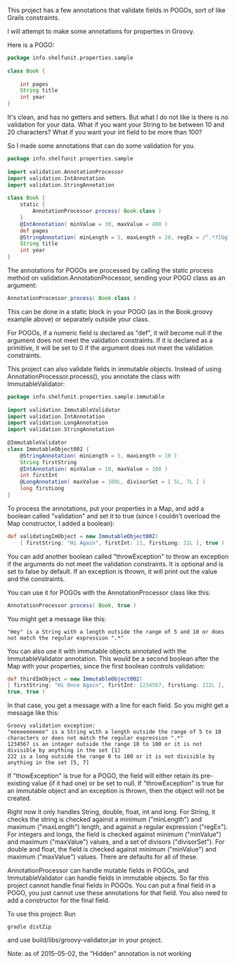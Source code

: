 This project has a few annotations that validate fields in POGOs, sort of like Grails constraints.   

I will attempt to make some annotations for properties in Groovy.    

Here is a POGO:  

```groovy
package info.shelfunit.properties.sample
 
class Book {
     
    int pages
    String title
    int year
}
```

It's clean, and has no getters and setters. But what I do not like is there is no validation for your data. What if you want your String to be between 10 and 20 characters? What if you want your int field to be more than 100? 

So I made some annotations that can do some validation for you.   

```groovy
package info.shelfunit.properties.sample
 
import validation.AnnotationProcessor
import validation.IntAnnotation
import validation.StringAnnotation
 
class Book {
    static {
        AnnotationProcessor.process( Book.class )
    }
    @IntAnnotation( minValue = 30, maxValue = 400 )
    def pages
    @StringAnnotation( minLength = 5, maxLength = 20, regEx = /^.*?[Gg]roovy.*$/  )
    String title
    int year
}
```

The annotations for POGOs are processed by calling the static process method on validation.AnnotationProcessor, sending your POGO class as an argument:

```groovy
AnnotationProcessor.process( Book.class )
```

This can be done in a static block in your POGO (as in the Book.groovy example above) or separately outside your class. 

For POGOs, if a numeric field is declared as "def", it will become null if the argument does not meet the validation constraints. If it is declared as a primitive, it will be set to 0 if the argument does not meet the validation constraints.

This project can also validate fields in immutable objects. Instead of using AnnotationProcessor.process(), you annotate the class with  ImmutableValidator:

```groovy
package info.shelfunit.properties.sample.immutable
 
import validation.ImmutableValidator
import validation.IntAnnotation
import validation.LongAnnotation
import validation.StringAnnotation
 
@ImmutableValidator
class ImmutableObject002 {
    @StringAnnotation( minLength = 5, maxLength = 10 )
    String firstString
    @IntAnnotation( minValue = 10, maxValue = 100 )
    int firstInt
    @LongAnnotation( maxValue = 100L, divisorSet = [ 5L, 7L ] )
    long firstLong
}
```

To process the annotations, put your properties in a Map, and add a boolean called "validation" and set it to true (since I couldn't overload the Map constructor, I added a boolean):

```groovy
def validatingImObject = new ImmutableObject002( 
    [ firstString: "Hi Again", firstInt: 11, firstLong: 22L ], true )
```

You can add another boolean called "throwException" to throw an exception if the arguments do not meet the validation constraints. It is optional and is set to false by default. If an exception is thrown, it will print out the value and the constraints.   

You can use it for POGOs with the AnnotationProcessor class like this:

```groovy
AnnotationProcessor.process( Book, true )
```

You might get a message like this:
```
"Hey" is a String with a length outside the range of 5 and 10 or does not match the regular expression ".*"
```

You can also use it with immutable objects annotated with the ImmutableValidator annotation. This would be a second boolean after the Map with your properties, since the first boolean controls validation:

```groovy
def thirdImObject = new ImmutableObject002( 
[ firstString: "Hi Once Again", firstInt: 1234567, firstLong: 222L ], 
true, true )
```

In that case, you get a message with a line for each field. So you might get a message like this:

```
Groovy validation exception: 
"eeeeeeeeeee" is a String with a length outside the range of 5 to 10 characters or does not match the regular expression ".*" 
1234567 is an integer outside the range 10 to 100 or it is not divisible by anything in the set [1] 
222 is a long outside the range 0 to 100 or it is not divisible by anything in the set [5, 7] 
```

If "thowException" is true for a POGO, the field will either retain its pre-existing value (if it had one) or be set to null. If "throwException" is true for an immutable object and an exception is thrown, then the object will not be created.

Right now it only handles String, double, float, int and long. For String, it checks the string is checked against a minimum ("minLength") and maximum ("maxLength") length, and against a regular expression ("regEx"). For integers and longs, the field is checked against minimum ("minValue") and maximum ("maxValue") values, and a set of divisors ("divisorSet"). For double and float, the field is checked against minimum ("minValue") and maximum ("maxValue") values. There are defaults for all of these.  

AnnotationProcessor can handle mutable fields in POGOs, and ImmutableValidator can handle fields in immutable objects. So far this project cannot handle final fields in POGOs. You can put a final field in a POGO, you just cannot use these annotations for that field. You also need to add a constructor for the final field.

To use this project: 
Run 
```
gradle distZip
```
and use build/libs/groovy-validator.jar in your project.  

Note: as of 2015-05-02, the "Hidden" annotation is not working



